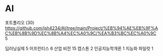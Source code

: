 # AI


포트폴리오 (30)
https://github.com/jsh4234/AI/tree/main/Project/%EB%94%AE%EB%9F%AC%EB%8B%9D%EC%8B%A4%EC%A0%9C/%EA%B3%BC%EC%A0%9C  5

딥러닝실제       5
어프런티스       6
산업 비전       15
캡스톤           2
인공지능학개론   1
지능화 파일럿    1
